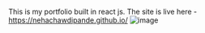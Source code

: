This is my portfolio built in react js. The site is live here - https://nehachawdipande.github.io/
![image](https://github.com/NehaChawdipande/Portfolio-Custom/assets/51154883/6f89e8ed-708e-49b2-a5f5-705a2678492e)
